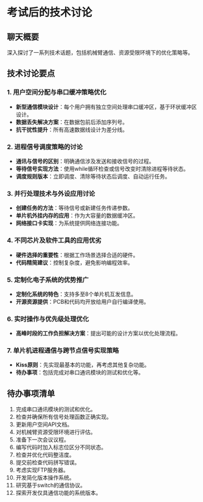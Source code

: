 # 考试后的技术讨论

## 聊天概要
深入探讨了一系列技术话题，包括机械臂通信、资源受限环境下的优化策略等。

## 技术讨论要点

### 1. 用户空间分配与串口缓冲策略优化
- **新型通信模块设计**：每个用户拥有独立空间处理串口缓冲区，基于环状缓冲区设计。
- **数据丢失解决方案**：在数据包前后添加序列号。
- **抗干扰性提升**：所有高速数据线设计为差分线。

### 2. 进程信号调度策略的讨论
- **通讯与信号的区别**：明确通信涉及发送和接收信号的过程。
- **等待信号实现方法**：使用while循环检查或信号改变时清除进程等待状态。
- **调度规则版本**：立即调度、清除等待状态后调度、自动运行任务。

### 3. 并行处理技术与外设应用讨论
- **创建任务的方法**：等待信号或新建任务传递参数。
- **单片机外挂内存的应用**：作为大容量的数据缓冲区。
- **网络接口卡实现**：为系统提供网络连接功能。

### 4. 不同芯片及软件工具的应用优劣
- **硬件选择的重要性**：根据工作场景选择合适的硬件。
- **代码精简建议**：控制复杂度，避免影响编程效率。

### 5. 定制化电子系统的优势推广
- **定制化系统的特色**：支持多至8个单片机互发信息。
- **开源资源提供**：PCB和代码均开放给用户自行编译使用。

### 6. 实时操作与优先级处理优化
- **高峰时段的工作负担解决方案**：提出可能的设计方案以优化处理流程。

### 7. 单片机进程通信与跨节点信号实现策略
- **Kiss原则**：先实现最基本的功能，再考虑其他复杂功能。
- **待办事项**：包括完成对串口通讯模块的测试和优化等。

## 待办事项清单
1. 完成串口通讯模块的测试和优化。
2. 检查并确保所有信号处理函数正确实现。
3. 更新用户空间API文档。
4. 对机械臂资源受限环境进行评估。
5. 准备下一次会议议程。
6. 编写代码时加入标志位区分不同状态。
7. 检查并优化代码整洁度。
8. 提交前检查代码拼写错误。
9. 考虑实现FTP服务器。
10. 开发简化版本操作系统。
11. 研究基于switch的通信协议。
12. 探索开发仅具通信功能的系统版本。